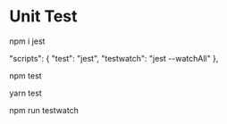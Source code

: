 # Unit Test

npm i jest

"scripts": {
    "test": "jest",
    "testwatch": "jest --watchAll"
  },

npm test

yarn test

npm run testwatch
